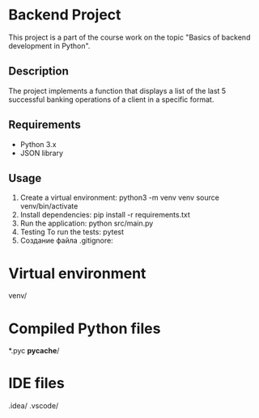 # Backend Project

This project is a part of the course work on the topic "Basics of backend development in Python".

## Description
The project implements a function that displays a list of the last 5 successful banking operations of a client in a specific format.

## Requirements

- Python 3.x
- JSON library

## Usage

1. Create a virtual environment:
python3 -m venv venv 
source venv/bin/activate
2. Install dependencies:
pip install -r requirements.txt
3. Run the application:
python src/main.py
4. Testing
To run the tests:
pytest
5. Создание файла .gitignore:
# Virtual environment
venv/

# Compiled Python files
*.pyc
__pycache__/

# IDE files
.idea/
.vscode/

